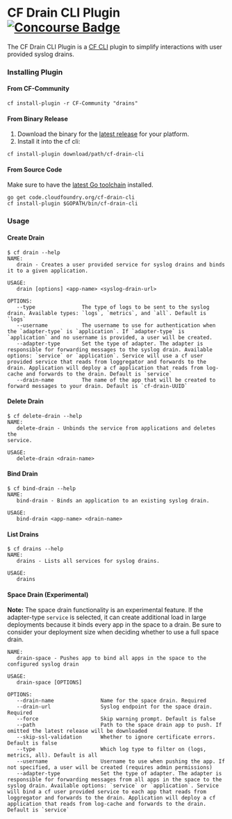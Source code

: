 CF Drain CLI Plugin
[![Concourse Badge][ci-badge]][ci-tests]
====================

The CF Drain CLI Plugin is a [CF CLI][cf-cli] plugin to simplify interactions
with user provided syslog drains.

### Installing Plugin

#### From CF-Community

```
cf install-plugin -r CF-Community "drains"
```

#### From Binary Release

1. Download the binary for the [latest release][latest-release] for your
   platform.
1. Install it into the cf cli:

```
cf install-plugin download/path/cf-drain-cli
```

#### From Source Code

Make sure to have the [latest Go toolchain][golang-dl] installed.

```
go get code.cloudfoundry.org/cf-drain-cli
cf install-plugin $GOPATH/bin/cf-drain-cli
```

### Usage

#### Create Drain
```
$ cf drain --help
NAME:
   drain - Creates a user provided service for syslog drains and binds it to a given application.

USAGE:
   drain [options] <app-name> <syslog-drain-url>

OPTIONS:
   --type               The type of logs to be sent to the syslog drain. Available types: `logs`, `metrics`, and `all`. Default is `logs`
   --username           The username to use for authentication when the `adapter-type` is `application`. If `adapter-type` is `application` and no username is provided, a user will be created.
   --adapter-type       Set the type of adapter. The adapter is responsible for forwarding messages to the syslog drain. Available options: `service` or `application`. Service will use a cf user provided service that reads from loggregator and forwards to the drain. Application will deploy a cf application that reads from log-cache and forwards to the drain. Default is `service`
   --drain-name         The name of the app that will be created to forward messages to your drain. Default is `cf-drain-UUID`
```

#### Delete Drain
```
$ cf delete-drain --help
NAME:
   delete-drain - Unbinds the service from applications and deletes the
service.

USAGE:
   delete-drain <drain-name>
```

#### Bind Drain
```
$ cf bind-drain --help
NAME:
   bind-drain - Binds an application to an existing syslog drain.

USAGE:
   bind-drain <app-name> <drain-name>
```

#### List Drains
```
$ cf drains --help
NAME:
   drains - Lists all services for syslog drains.

USAGE:
   drains
```

#### Space Drain (Experimental)

**Note:**
The space drain functionality is an experimental feature. If the adapter-type
`service` is selected, it can create additional load in large deployments
because it binds every app in the space to a drain. Be sure to consider your
deployment size when deciding whether to use a full space drain.

```
NAME:
   drain-space - Pushes app to bind all apps in the space to the configured syslog drain

USAGE:
   drain-space [OPTIONS]

OPTIONS:
   --drain-name               Name for the space drain. Required
   --drain-url                Syslog endpoint for the space drain. Required
   --force                    Skip warning prompt. Default is false
   --path                     Path to the space drain app to push. If omitted the latest release will be downloaded
   --skip-ssl-validation      Whether to ignore certificate errors. Default is false
   --type                     Which log type to filter on (logs, metrics, all). Default is all
   --username                 Username to use when pushing the app. If not specified, a user will be created (requires admin permissions)
   --adapter-type             Set the type of adapter. The adapter is responsible for forwarding messages from all apps in the space to the syslog drain. Available options: `service` or `application`. Service will bind a cf user provided service to each app that reads from loggregator and forwards to the drain. Application will deploy a cf application that reads from log-cache and forwards to the drain. Default is `service`
```

[cf-cli]: https://code.cloudfoundry.org/cli
[ci-badge]: https://loggregator.ci.cf-app.com/api/v1/pipelines/products/jobs/cf-drain-cli-tests/badge
[ci-tests]: https://loggregator.ci.cf-app.com/teams/main/pipelines/products/jobs/cf-drain-cli-tests
[golang-dl]: https://golang.org/dl/
[latest-release]: https://github.com/cloudfoundry/cf-drain-cli/releases/latest
